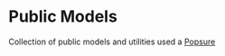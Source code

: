 # Public Models

Collection of public models and utilities used a [Popsure](https://getpopsure.com)
